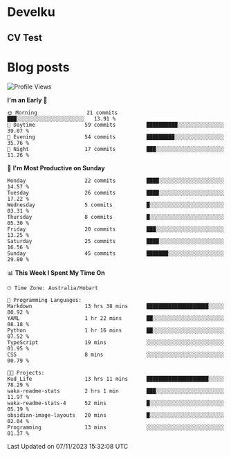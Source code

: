<h1> Develku </h1>

<h2>CV Test</h2>

# Blog posts
<!-- BLOG-POST-LIST:START -->
<!-- BLOG-POST-LIST:END -->



<!--START_SECTION:waka-->
![Profile Views](http://img.shields.io/badge/Profile%20Views-180-blue)

**I'm an Early 🐤** 

```text
🌞 Morning                21 commits          ███░░░░░░░░░░░░░░░░░░░░░░   13.91 % 
🌆 Daytime                59 commits          ██████████░░░░░░░░░░░░░░░   39.07 % 
🌃 Evening                54 commits          █████████░░░░░░░░░░░░░░░░   35.76 % 
🌙 Night                  17 commits          ███░░░░░░░░░░░░░░░░░░░░░░   11.26 % 
```
📅 **I'm Most Productive on Sunday** 

```text
Monday                   22 commits          ████░░░░░░░░░░░░░░░░░░░░░   14.57 % 
Tuesday                  26 commits          ████░░░░░░░░░░░░░░░░░░░░░   17.22 % 
Wednesday                5 commits           █░░░░░░░░░░░░░░░░░░░░░░░░   03.31 % 
Thursday                 8 commits           █░░░░░░░░░░░░░░░░░░░░░░░░   05.30 % 
Friday                   20 commits          ███░░░░░░░░░░░░░░░░░░░░░░   13.25 % 
Saturday                 25 commits          ████░░░░░░░░░░░░░░░░░░░░░   16.56 % 
Sunday                   45 commits          ███████░░░░░░░░░░░░░░░░░░   29.80 % 
```


📊 **This Week I Spent My Time On** 

```text
🕑︎ Time Zone: Australia/Hobart

💬 Programming Languages: 
Markdown                 13 hrs 38 mins      ████████████████████░░░░░   80.92 % 
YAML                     1 hr 22 mins        ██░░░░░░░░░░░░░░░░░░░░░░░   08.18 % 
Python                   1 hr 16 mins        ██░░░░░░░░░░░░░░░░░░░░░░░   07.52 % 
TypeScript               19 mins             ░░░░░░░░░░░░░░░░░░░░░░░░░   01.95 % 
CSS                      8 mins              ░░░░░░░░░░░░░░░░░░░░░░░░░   00.79 % 

🐱‍💻 Projects: 
Kud_Life                 13 hrs 11 mins      ████████████████████░░░░░   78.29 % 
waka-readme-stats        2 hrs 1 min         ███░░░░░░░░░░░░░░░░░░░░░░   11.97 % 
waka-readme-stats-4      52 mins             █░░░░░░░░░░░░░░░░░░░░░░░░   05.19 % 
obsidian-image-layouts   20 mins             █░░░░░░░░░░░░░░░░░░░░░░░░   02.04 % 
Programming              13 mins             ░░░░░░░░░░░░░░░░░░░░░░░░░   01.37 % 
```


 Last Updated on 07/11/2023 15:32:08 UTC
<!--END_SECTION:waka-->
